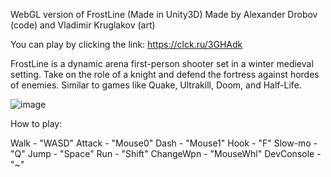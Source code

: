 WebGL version of FrostLine (Made in Unity3D)
Made by Alexander Drobov (code) and Vladimir Kruglakov (art)

You can play by clicking the link:
https://clck.ru/3GHAdk

FrostLine is a dynamic arena first-person shooter set in a winter medieval setting. Take on the role of a knight and defend the fortress against hordes of enemies. Similar to games like Quake, Ultrakill, Doom, and Half-Life.

![image](https://github.com/user-attachments/assets/30afab68-9bcc-4935-bb8c-756e8dbab893)

How to play:

Walk - "WASD"
Attack - "Mouse0"
Dash - "Mouse1"
Hook - "F"
Slow-mo - "Q"
Jump - "Space"
Run - "Shift"
ChangeWpn - "MouseWhl"
DevConsole - "~"
